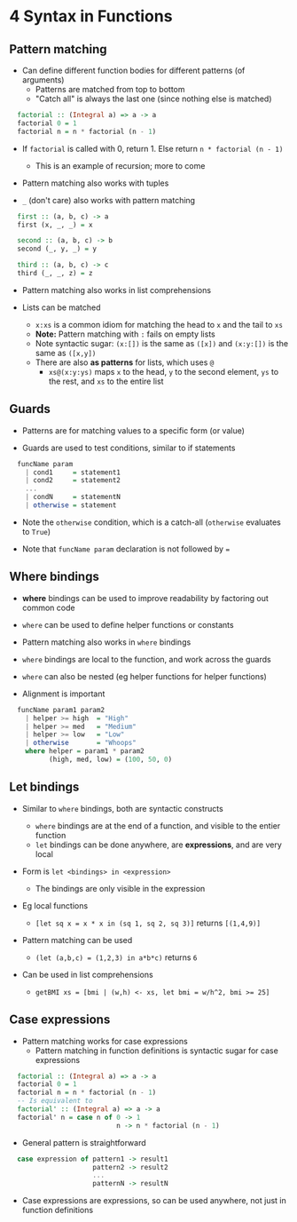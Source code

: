 # 4 Syntax in Functions

## Pattern matching

* Can define different function bodies for different patterns (of arguments)
  * Patterns are matched from top to bottom
  * "Catch all" is always the last one (since nothing else is matched)

```haskell
  factorial :: (Integral a) => a -> a
  factorial 0 = 1
  factorial n = n * factorial (n - 1)
```

* If `factorial` is called with 0, return 1. Else return `n * factorial (n - 1)`
  * This is an example of recursion; more to come

* Pattern matching also works with tuples

* ``_`` (don't care) also works with pattern matching

```haskell
  first :: (a, b, c) -> a
  first (x, _, _) = x

  second :: (a, b, c) -> b
  second (_, y, _) = y

  third :: (a, b, c) -> c
  third (_, _, z) = z
```

* Pattern matching also works in list comprehensions

* Lists can be matched
  * `x:xs` is a common idiom for matching the head to `x` and the tail to `xs`
  * **Note:** Pattern matching with `:` fails on empty lists
  * Note syntactic sugar: `(x:[])` is the same as `([x])` and `(x:y:[])` is the same as `([x,y])`
  * There are also **as patterns** for lists, which uses `@`
    * `xs@(x:y:ys)` maps `x` to the head, `y` to the second element, `ys` to the rest, and `xs` to the entire list


## Guards

* Patterns are for matching values to a specific form (or value)

* Guards are used to test conditions, similar to if statements

```haskell
  funcName param
    | cond1     = statement1
    | cond2     = statement2
    ...
    | condN     = statementN
    | otherwise = statement
```

* Note the `otherwise` condition, which is a catch-all (`otherwise` evaluates to `True`)

* Note that `funcName param` declaration is not followed by `=`

## Where bindings

* **where** bindings can be used to improve readability by factoring out common code

* `where` can be used to define helper functions or constants

* Pattern matching also works in `where` bindings

* `where` bindings are local to the function, and work across the guards

* `where` can also be nested (eg helper functions for helper functions)

* Alignment is important

```haskell
  funcName param1 param2
    | helper >= high  = "High"
    | helper >= med   = "Medium"
    | helper >= low   = "Low"
    | otherwise       = "Whoops"
    where helper = param1 * param2
          (high, med, low) = (100, 50, 0)
```

## Let bindings

* Similar to `where` bindings, both are syntactic constructs
  * `where` bindings are at the end of a function, and visible to the entier function
  * `let` bindings can be done anywhere, are **expressions**, and are very local

* Form is `let <bindings> in <expression>`
  * The bindings are only visible in the expression

* Eg local functions
  * `[let sq x = x * x in (sq 1, sq 2, sq 3)]` returns `[(1,4,9)]`

* Pattern matching can be used
  * `(let (a,b,c) = (1,2,3) in a*b*c)` returns `6`

* Can be used in list comprehensions
  * `getBMI xs = [bmi | (w,h) <- xs, let bmi = w/h^2, bmi >= 25]`


## Case expressions

* Pattern matching works for case expressions
  * Pattern matching in function definitions is syntactic sugar for case expressions

```haskell
  factorial :: (Integral a) => a -> a
  factorial 0 = 1
  factorial n = n * factorial (n - 1)
  -- Is equivalent to
  factorial' :: (Integral a) => a -> a
  factorial' n = case n of 0 -> 1
                           n -> n * factorial (n - 1)
```

* General pattern is straightforward

```haskell
  case expression of pattern1 -> result1
                     pattern2 -> result2
                     ...
                     patternN -> resultN
```

* Case expressions are expressions, so can be used anywhere, not just in function definitions
